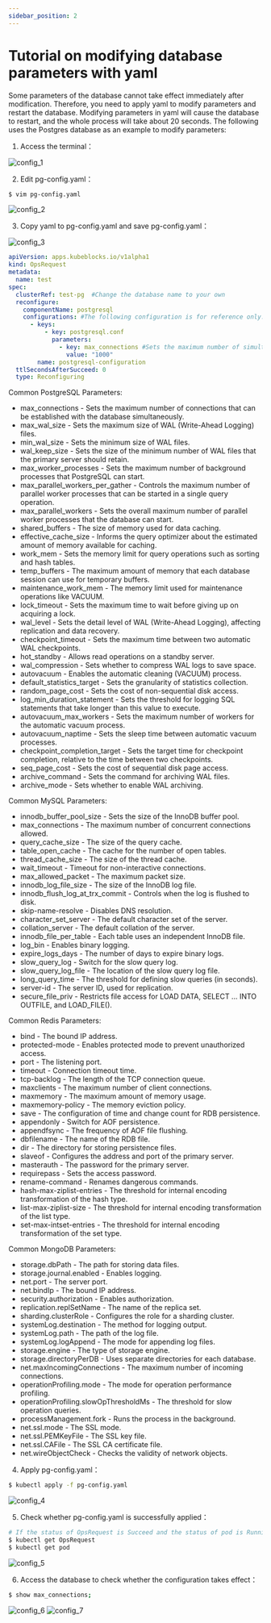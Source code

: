 ```yaml
---
sidebar_position: 2
---
```


# Tutorial on modifying database parameters with yaml

Some parameters of the database cannot take effect immediately after modification. Therefore, you need to apply yaml to modify parameters and restart the database. Modifying parameters in yaml will cause the database to restart, and the whole process will take about 20 seconds. The following uses the Postgres database as an example to modify parameters:

1. Access the terminal：

![config_1](./imgs/config_1.png)

2. Edit pg-config.yaml：

```bash
$ vim pg-config.yaml
```
![config_2](./imgs/config_2.png)

3. Copy yaml to pg-config.yaml and save pg-config.yaml：

![config_3](./imgs/config_3.png)
```yaml
apiVersion: apps.kubeblocks.io/v1alpha1
kind: OpsRequest
metadata:
  name: test
spec:
  clusterRef: test-pg  #Change the database name to your own
  reconfigure:
    componentName: postgresql
    configurations: #The following configuration is for reference only. You only need to keep the part to be modified and modify the corresponding parameter values
      - keys:
          - key: postgresql.conf
            parameters:
              - key: max_connections #Sets the maximum number of simultaneous connections that can be made to the database
                value: "1000"
        name: postgresql-configuration
  ttlSecondsAfterSucceed: 0
  type: Reconfiguring
```
Common PostgreSQL Parameters:
+ max_connections - Sets the maximum number of connections that can be established with the database simultaneously.
+ max_wal_size - Sets the maximum size of WAL (Write-Ahead Logging) files.
+ min_wal_size - Sets the minimum size of WAL files.
+ wal_keep_size - Sets the size of the minimum number of WAL files that the primary server should retain.
+ max_worker_processes - Sets the maximum number of background processes that PostgreSQL can start.
+ max_parallel_workers_per_gather - Controls the maximum number of parallel worker processes that can be started in a single query operation.
+ max_parallel_workers - Sets the overall maximum number of parallel worker processes that the database can start.
+ shared_buffers - The size of memory used for data caching.
+ effective_cache_size - Informs the query optimizer about the estimated amount of memory available for caching.
+ work_mem - Sets the memory limit for query operations such as sorting and hash tables.
+ temp_buffers - The maximum amount of memory that each database session can use for temporary buffers.
+ maintenance_work_mem - The memory limit used for maintenance operations like VACUUM.
+ lock_timeout - Sets the maximum time to wait before giving up on acquiring a lock.
+ wal_level - Sets the detail level of WAL (Write-Ahead Logging), affecting replication and data recovery.
+ checkpoint_timeout - Sets the maximum time between two automatic WAL checkpoints.
+ hot_standby - Allows read operations on a standby server.
+ wal_compression - Sets whether to compress WAL logs to save space.
+ autovacuum - Enables the automatic cleaning (VACUUM) process.
+ default_statistics_target - Sets the granularity of statistics collection.
+ random_page_cost - Sets the cost of non-sequential disk access.
+ log_min_duration_statement - Sets the threshold for logging SQL statements that take longer than this value to execute.
+ autovacuum_max_workers - Sets the maximum number of workers for the automatic vacuum process.
+ autovacuum_naptime - Sets the sleep time between automatic vacuum processes.
+ checkpoint_completion_target - Sets the target time for checkpoint completion, relative to the time between two checkpoints.
+ seq_page_cost - Sets the cost of sequential disk page access.
+ archive_command - Sets the command for archiving WAL files.
+ archive_mode - Sets whether to enable WAL archiving.

Common MySQL Parameters:
+ innodb_buffer_pool_size - Sets the size of the InnoDB buffer pool.
+ max_connections - The maximum number of concurrent connections allowed.
+ query_cache_size - The size of the query cache.
+ table_open_cache - The cache for the number of open tables.
+ thread_cache_size - The size of the thread cache.
+ wait_timeout - Timeout for non-interactive connections.
+ max_allowed_packet - The maximum packet size.
+ innodb_log_file_size - The size of the InnoDB log file.
+ innodb_flush_log_at_trx_commit - Controls when the log is flushed to disk.
+ skip-name-resolve - Disables DNS resolution.
+ character_set_server - The default character set of the server.
+ collation_server - The default collation of the server.
+ innodb_file_per_table - Each table uses an independent InnoDB file.
+ log_bin - Enables binary logging.
+ expire_logs_days - The number of days to expire binary logs.
+ slow_query_log - Switch for the slow query log.
+ slow_query_log_file - The location of the slow query log file.
+ long_query_time - The threshold for defining slow queries (in seconds).
+ server-id - The server ID, used for replication.
+ secure_file_priv - Restricts file access for LOAD DATA, SELECT ... INTO OUTFILE, and LOAD_FILE().

Common Redis Parameters:
+ bind - The bound IP address.
+ protected-mode - Enables protected mode to prevent unauthorized access.
+ port - The listening port.
+ timeout - Connection timeout time.
+ tcp-backlog - The length of the TCP connection queue.
+ maxclients - The maximum number of client connections.
+ maxmemory - The maximum amount of memory usage.
+ maxmemory-policy - The memory eviction policy.
+ save - The configuration of time and change count for RDB persistence.
+ appendonly - Switch for AOF persistence.
+ appendfsync - The frequency of AOF file flushing.
+ dbfilename - The name of the RDB file.
+ dir - The directory for storing persistence files.
+ slaveof - Configures the address and port of the primary server.
+ masterauth - The password for the primary server.
+ requirepass - Sets the access password.
+ rename-command - Renames dangerous commands.
+ hash-max-ziplist-entries - The threshold for internal encoding transformation of the hash type.
+ list-max-ziplist-size - The threshold for internal encoding transformation of the list type.
+ set-max-intset-entries - The threshold for internal encoding transformation of the set type.

Common MongoDB Parameters:
+ storage.dbPath - The path for storing data files.
+ storage.journal.enabled - Enables logging.
+ net.port - The server port.
+ net.bindIp - The bound IP address.
+ security.authorization - Enables authorization.
+ replication.replSetName - The name of the replica set.
+ sharding.clusterRole - Configures the role for a sharding cluster.
+ systemLog.destination - The method for logging output.
+ systemLog.path - The path of the log file.
+ systemLog.logAppend - The mode for appending log files.
+ storage.engine - The type of storage engine.
+ storage.directoryPerDB - Uses separate directories for each database.
+ net.maxIncomingConnections - The maximum number of incoming connections.
+ operationProfiling.mode - The mode for operation performance profiling.
+ operationProfiling.slowOpThresholdMs - The threshold for slow operation queries.
+ processManagement.fork - Runs the process in the background.
+ net.ssl.mode - The SSL mode.
+ net.ssl.PEMKeyFile - The SSL key file.
+ net.ssl.CAFile - The SSL CA certificate file.
+ net.wireObjectCheck - Checks the validity of network objects.

4. Apply pg-config.yaml：

```bash
$ kubectl apply -f pg-config.yaml
```
![config_4](./imgs/config_4.png)

5. Check whether pg-config.yaml is successfully applied：
```bash
# If the status of OpsRequest is Succeed and the status of pod is Running, the application is successfully configured
$ kubectl get OpsRequest
$ kubectl get pod
```
![config_5](./imgs/config_5.png)

6. Access the database to check whether the configuration takes effect：
```bash
$ show max_connections;
```
![config_6](./imgs/config_6.png)
![config_7](./imgs/config_7.png)

